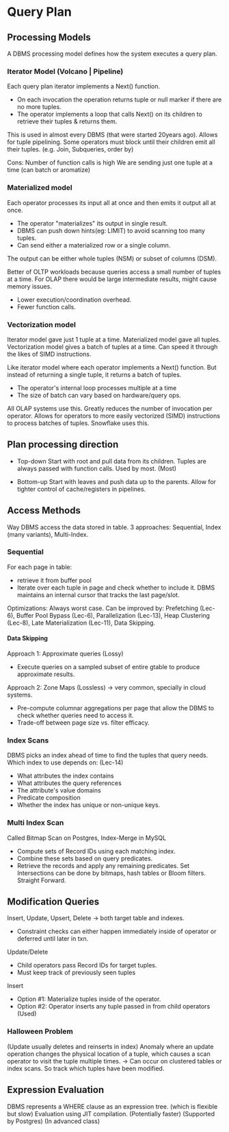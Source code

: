 # Query Plan

## Processing Models
A DBMS processing model defines how the system executes a query plan.

### Iterator Model (Volcano | Pipeline)
Each query plan iterator implements a Next() function.
- On each invocation the operation returns tuple or null marker if there are no more tuples.
- The operator implements a loop that calls Next() on its children to retrieve their tuples & returns them.

This is used in almost every DBMS (that were started 20years ago). Allows for tuple pipelining. Some operators must block until their children emit all their tuples. (e.g. Join, Subqueries, order by)

Cons:
Number of function calls is high
We are sending just one tuple at a time (can batch or aromatize)

### Materialized model
Each operator processes its input all at once and then emits it output all at once.
- The operator "materializes" its output in single result.
- DBMS can push down hints(eg: LIMIT) to avoid scanning too many tuples.
- Can send either a materialized row or a single column.

The output can be either whole tuples (NSM) or subset of columns (DSM).

Better of OLTP workloads because queries access a small number of tuples at a time. For OLAP there would be large intermediate results, might cause memory issues.
- Lower execution/coordination overhead.
- Fewer function calls.

### Vectorization model
Iterator model gave just 1 tuple at a time. Materialized model gave all tuples. Vectorization model gives a batch of tuples at a time.
Can speed it through the likes of SIMD instructions.

Like iterator model where each operator implements a Next() function. But instead of returning a single tuple, it returns a batch of tuples.
- The operator's internal loop processes multiple at a time
- The size of batch can vary based on hardware/query ops.

All OLAP systems use this. Greatly reduces the number of invocation per operator. Allows for operators to more easily vectorized (SIMD) instructions to process batches of tuples. Snowflake uses this.


## Plan processing direction

- Top-down
  Start with root and pull data from its children. Tuples are always passed with function calls. Used by most. (Most)

- Bottom-up
  Start with leaves and push data up to the parents. Allow for tighter control of cache/registers in pipelines.

## Access Methods
Way DBMS access the data stored in table. 3 approaches: Sequential, Index (many variants), Multi-Index.

### Sequential
For each page in table:
- retrieve it from buffer pool
- Iterate over each tuple in page and check whether to include it.
DBMS maintains an internal cursor that tracks the last page/slot.

Optimizations:
Always worst case. Can be improved by: Prefetching (Lec-6), Buffer Pool Bypass (Lec-6), Parallelization (Lec-13), Heap Clustering (Lec-8), Late Materialization (Lec-11), Data Skipping.

#### Data Skipping
Approach 1: Approximate queries (Lossy)
- Execute queries on a sampled subset of entire gtable to produce approximate results.

Approach 2: Zone Maps (Lossless) -> very common, specially in cloud systems.
- Pre-compute columnar aggregations per page that allow the DBMS to check whether queries need to access it.
- Trade-off between page size vs. filter efficacy.

### Index Scans
DBMS picks an index ahead of time to find the tuples that query needs.
Which index to use depends on: (Lec-14)
- What attributes the index contains
- What attributes the query references
- The attribute's value domains
- Predicate composition
- Whether the index has unique or non-unique keys.

### Multi Index Scan
Called Bitmap Scan on Postgres, Index-Merge in MySQL
- Compute sets of Record IDs using each matching index.
- Combine these sets based on query predicates.
- Retrieve the records and apply any remaining predicates.
Set Intersections can be done by bitmaps, hash tables or Bloom filters. Straight Forward.

## Modification Queries
Insert, Update, Upsert, Delete -> both target table and indexes.
- Constraint checks can either happen immediately inside of operator or deferred until later in txn.

Update/Delete
- Child operators pass Record IDs for target tuples.
- Must keep track of previously seen tuples

Insert
- Option #1: Materialize tuples inside of the operator.
- Option #2: Operator inserts any tuple passed in from child operators (Used)

### Halloween Problem
(Update usually deletes and reinserts in index)
Anomaly where an update operation changes the physical location of a tuple, which causes a scan operator to visit the tuple multiple times.
-> Can occur on clustered tables or index scans.
So track which tuples have been modified.

## Expression Evaluation
DBMS represents a WHERE clause as an expression tree. (which is flexible  but slow)
Evaluation using JIT compilation. (Potentially faster) (Supported by Postgres) (In advanced class)
